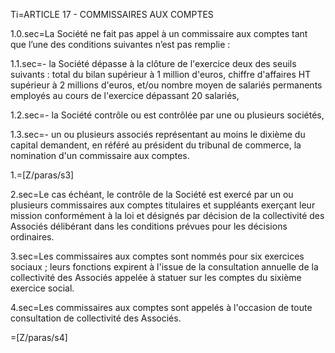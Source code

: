 Ti=ARTICLE 17 - COMMISSAIRES AUX COMPTES

1.0.sec=La Société ne fait pas appel à un commissaire aux comptes tant que l’une des conditions suivantes n’est pas remplie :

1.1.sec=- la Société dépasse à la clôture de l'exercice deux des seuils suivants : total du bilan supérieur à 1 million d'euros, chiffre d'affaires HT supérieur à 2 millions d'euros, et/ou nombre moyen de salariés permanents employés au cours de l'exercice dépassant 20 salariés,

1.2.sec=- la Société contrôle ou est contrôlée par une ou plusieurs sociétés,

1.3.sec=- un ou plusieurs associés représentant au moins le dixième du capital demandent, en référé au président du tribunal de commerce, la nomination d'un commissaire aux comptes.

1.=[Z/paras/s3]

2.sec=Le cas échéant, le contrôle de la Société est exercé par un ou plusieurs commissaires aux comptes titulaires et suppléants exerçant leur mission conformément à la loi et désignés par décision de la collectivité des Associés délibérant dans les conditions prévues pour les décisions ordinaires.

3.sec=Les commissaires aux comptes sont nommés pour six exercices sociaux ; leurs fonctions expirent à l'issue de la consultation annuelle de la collectivité des Associés appelée à statuer sur les comptes du sixième exercice social.

4.sec=Les commissaires aux comptes sont appelés à l'occasion de toute consultation de collectivité des Associés.

=[Z/paras/s4]